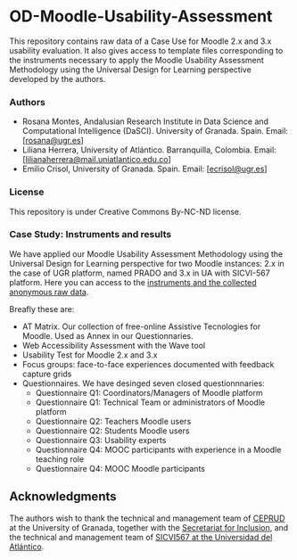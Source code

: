 # OD-Moodle-Usability-Assessment

This repository contains raw data of a Case Use for Moodle 2.x and 3.x usability evaluation. 
It also gives access to template files corresponding to the instruments necessary to apply the Moodle Usability Assessment Methodology using the Universal Design for Learning perspective developed by the authors. 


### Authors

- Rosana Montes, Andalusian Research Institute in Data Science and Computational Intelligence (DaSCI). University of Granada. Spain. Email: [rosana@ugr.es]
- Liliana Herrera, University of Atlántico. Barranquilla, Colombia. Email: [lilianaherrera@mail.uniatlantico.edu.co]
- Emilio Crisol, University of Granada. Spain. Email: [ecrisol@ugr.es]

### License

This repository is under Creative Commons By-NC-ND license.


### Case Study: Instruments and results

We have applied our Moodle Usability Assessment Methodology using the Universal Design for Learning perspective for two Moodle instances: 2.x in the case of UGR platform, named PRADO and 3.x in UA with SICVI-567 platform.
Here you can access to the [instruments and the collected anonymous raw data](instruments.md).

Breafly these are:
- AT Matrix. Our collection of free-online Assistive Tecnologies for Moodle. Used as Annex in our Questionnaries. 
- Web Accessibility Assessment with the Wave tool 
- Usability Test for Moodle 2.x and 3.x
- Focus groups: face-to-face experiences documented with feedback capture grids
- Questionnaires. We have desinged seven closed questionnnaries:
  + Questionnaire Q1: Coordinators/Managers of Moodle platform
  + Questionnaire Q1: Technical Team or administrators of Moodle platform
  + Questionnaire Q2: Teachers Moodle users
  + Questionnaire Q2: Students Moodle users
  + Questionnaire Q3: Usability experts
  + Questionnaire Q4: MOOC participants with experience in a Moodle teaching role
  + Questionnaire Q4: MOOC Moodle participants

## Acknowledgments

The authors wish to thank the technical and management team of [CEPRUD](https://ceprud.ugr.es) at the University of Granada, together with the [Secretariat for Inclusion](https://inclusion.ugr.es), and the technical and management team of [SICVI567 at the Universidad del Atlántico](https://www.uneatlantico.es).
